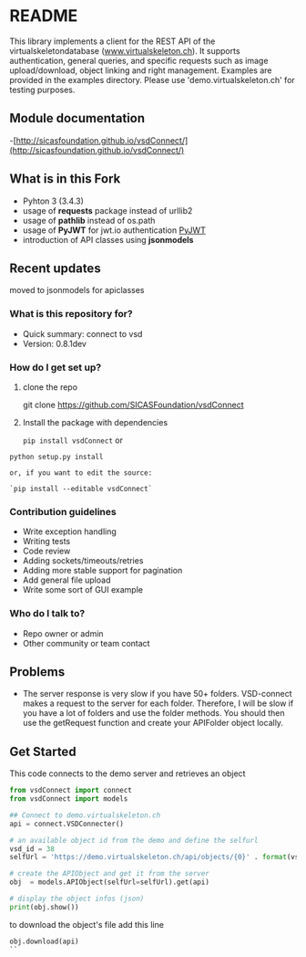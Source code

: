 # README #

This library implements a client for the REST API of the virtualskeletondatabase (www.virtualskeleton.ch). It supports authentication, general queries, and specific requests such as image upload/download, object linking and right management. Examples are provided in the examples directory. Please use 'demo.virtualskeleton.ch' for testing purposes.

## Module documentation
-[http://sicasfoundation.github.io/vsdConnect/](http://sicasfoundation.github.io/vsdConnect/)

## What is in this Fork
- Pyhton 3 (3.4.3)
- usage of **requests** package instead of urllib2
- usage of **pathlib** instead of os.path
- usage of **PyJWT** for jwt.io authentication [PyJWT](https://github.com/jpadilla/pyjwt)
- introduction of API classes using **jsonmodels**

## Recent updates
moved to jsonmodels for apiclasses

### What is this repository for? ###

* Quick summary: connect to vsd
* Version: 0.8.1dev

### How do I get set up? ###
1. clone the repo

    git clone https://github.com/SICASFoundation/vsdConnect

2. Install the package with dependencies

    `pip install vsdConnect`
    or

`python setup.py install`

    or, if you want to edit the source:

    `pip install --editable vsdConnect`

### Contribution guidelines ###

* Write exception handling
* Writing tests
* Code review
* Adding sockets/timeouts/retries
* Adding more stable support for pagination
* Add general file upload
* Write some sort of GUI example

### Who do I talk to? ###

* Repo owner or admin
* Other community or team contact

## Problems
* The server response is very slow if you have 50+ folders. VSD-connect makes a request to the server for each folder. Therefore, I will be slow if you have a lot of folders and use the folder methods. You should then use the getRequest function and create your APIFolder object locally.

## Get Started
This code connects to the demo server and retrieves an object

```python
from vsdConnect import connect
from vsdConnect import models

## Connect to demo.virtualskeleton.ch
api = connect.VSDConnecter()

# an available object id from the demo and define the selfurl
vsd_id = 38
selfUrl = 'https://demo.virtualskeleton.ch/api/objects/{0}' . format(vsd_id)

# create the APIObject and get it from the server
obj  = models.APIObject(selfUrl=selfUrl).get(api)

# display the object infos (json)
print(obj.show())
```

to download the object's file add this line

```python
obj.download(api)
``
